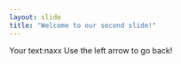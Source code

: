 ```yaml
---
layout: slide
title: "Welcome to our second slide!"
---
```

Your text:naxx
Use the left arrow to go back!
